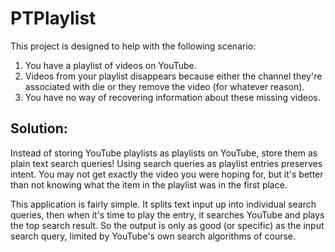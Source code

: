 # PTPlaylist

This project is designed to help with the following scenario:
1) You have a playlist of videos on YouTube.
2) Videos from your playlist disappears because either the channel they're associated with die or they remove the video (for whatever reason).
3) You have no way of recovering information about these missing videos.

## Solution:
Instead of storing YouTube playlists as playlists on YouTube, store them as plain text search queries!
Using search queries as playlist entries preserves intent. You may not get exactly the video you were hoping for, but it's better than not knowing what the item in the playlist was in the first place.

This application is fairly simple. It splits text input up into individual search queries, then when it's time to play the entry, it searches YouTube and plays the top search result. So the output is only as good (or specific) as the input search query, limited by YouTube's own search algorithms of course.
